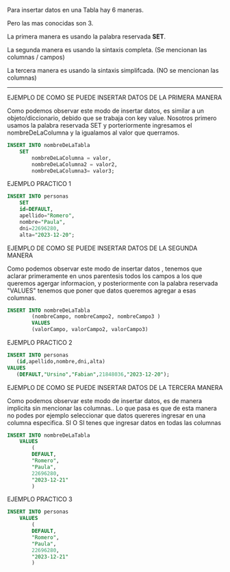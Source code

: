 Para insertar datos en una Tabla hay 6 maneras.

Pero las mas conocidas son 3.


La primera manera es usando la palabra reservada **SET**.

La segunda manera es usando la sintaxis completa. (Se mencionan las columnas / campos)

La tercera manera es usando la sintaxis simplifcada. (NO se mencionan las columnas)


---

EJEMPLO DE COMO SE PUEDE INSERTAR DATOS DE LA PRIMERA MANERA

Como podemos observar este modo de insertar datos, es similar a un objeto/diccionario, debido que se trabaja con key value.
Nosotros primero usamos la palabra reservada SET y porteriormente ingresamos el nombreDeLaColumna y la igualamos al valor que querramos.

```sql
INSERT INTO nombreDeLaTabla
	SET
		nombreDeLaColumna = valor,
		nombreDeLaColumna2 = valor2,
		nombreDeLaColumna3= valor3;
```

EJEMPLO PRACTICO 1

```sql
INSERT INTO personas
	SET 
    id=DEFAULT,
    apellido="Romero",
	nombre="Paula",
    dni=22696280,
    alta="2023-12-20";
```


EJEMPLO DE COMO SE PUEDE INSERTAR DATOS DE LA SEGUNDA MANERA

Como podemos observar este modo de insertar datos , tenemos que aclarar primeramente en unos parentesis todos los campos a los que queremos agergar informacion, y posteriormente con la palabra reservada "VALUES" tenemos que poner que datos queremos agregar a esas columnas.



```sql
INSERT INTO nombreDeLaTabla
		(nombreCampo, nombreCampo2, nombreCampo3 )
		VALUES
		(valorCampo, valorCampo2, valorCampo3)
```


EJEMPLO PRACTICO 2

 ```sql
 INSERT INTO personas
	(id,apellido,nombre,dni,alta)
VALUES
    (DEFAULT,"Ursino","Fabian",21848036,"2023-12-20");
```



EJEMPLO DE COMO SE PUEDE INSERTAR DATOS DE LA TERCERA MANERA

Como podemos observar este modo de insertar datos, es de manera implicita sin mencionar las columnas..
Lo que pasa es que de esta manera no podes por ejemplo seleccionar que datos quereres ingresar en una columna especifica.
SI O SI tenes que ingresar datos en todas las columnas

```sql
INSERT INTO nombreDeLaTabla
	VALUES
		(
		DEFAULT,
		"Romero",
		"Paula",
		22696280,
		"2023-12-21"
		)
```


EJEMPLO PRACTICO 3

```sql
INSERT INTO personas
	VALUES
		(
		DEFAULT,
		"Romero",
		"Paula",
		22696280,
		"2023-12-21"
		)
```


